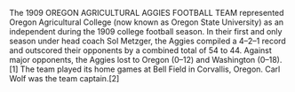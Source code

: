 The 1909 OREGON AGRICULTURAL AGGIES FOOTBALL TEAM represented Oregon Agricultural College (now known as Oregon State University) as an independent during the 1909 college football season. In their first and only season under head coach Sol Metzger, the Aggies compiled a 4–2–1 record and outscored their opponents by a combined total of 54 to 44. Against major opponents, the Aggies lost to Oregon (0–12) and Washington (0–18).[1] The team played its home games at Bell Field in Corvallis, Oregon. Carl Wolf was the team captain.[2]

